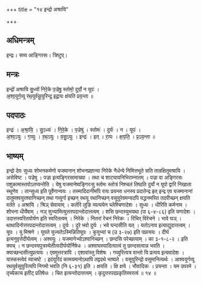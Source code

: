 +++
title = "१४ इन्द्रो अश्रायि"

+++
## अधिमन्त्रम्
इन्द्रः। सव्य आङ्गिरसः। त्रिष्टुप्।

## मन्त्रः
इन्द्रो॑ अश्रायि सु॒ध्यो॑ निरे॒के प॒ज्रेषु॒ स्तोमो॒ दुर्यो॒ न यूपः॑ ।  
अ॒श्व॒युर्ग॒व्यू र॑थ॒युर्व॑सू॒युरिन्द्र॒ इद्रा॒यः क्ष॑यति प्रय॒न्ता ॥

## पदपाठः
इन्द्रः॑ । अ॒श्रा॒यि॒ । सु॒ऽध्यः॑ । नि॒रे॒के । प॒ज्रेषु॑ । स्तोमः॑ । दुर्यः॑ । न । यूपः॑ ।  
अ॒श्व॒ऽयुः । ग॒व्युः । र॒थ॒ऽयुः । व॒सु॒ऽयुः । इन्द्रः॑ । इत् । रा॒यः । क्ष॒य॒ति॒ । प्र॒ऽय॒न्ता ॥

## भाष्यम्
इन्द्रो देवः सुध्यः शोभनकर्मणो यजमानान् शोभनप्रज्ञान्वा निरेके नैर्धन्ये निमित्तभूते सति तान्रक्षितुमश्रायि । असेविष्ट । पज्रेषु । पज्रा इत्यङ्गिरसामाख्या । तथा च शाट्यायनिभिराम्नातम् । पज्रा वा अङ्गिरसः पशुकामास्तपोऽतप्यन्तेति । येषु यजमानेष्वङ्गिरःसु स्तोमः स्तोत्रं निश्चलं तिष्ठति दुर्यो न यूपो द्वारि निखाता स्थूणेव । तान्सुध्य इति पूर्वेणान्वयः । तस्मादिदानीमपि रायः प्रयन्ता धनस्य प्रदातेन्द्र इत् इन्द्र एव यजमानानां दातुमश्वयुरश्वानिच्छन् तथा गव्युर्गा इच्छन् रथयू रथानिच्छन् वसूयुरेवमन्यदपि यद्धनमस्ति तदपीच्छन् क्षयति वर्तते ॥ अश्रायि । श्रिञ् सेवायाम् । कर्तरि लुङि व्यत्ययेन च्लेश्चिणादेशः । सुध्यः । धीरिति कर्मनाम । शोभना धीर्येषाम् । नञ् सुभ्यामित्युत्तरपदान्तोदात्तत्वम् । शसि छन्दस्युभयथा (पा ६-४-८६) इति यणादेशः । उदात्तस्वरितयोर्यण इति स्वरितत्वम् । निरेके । नितरां रेचनं निरेकः । रिचिर् विरेचने । भावे घञ् । थाथादिनोत्तरपदान्तोदात्तत्वम् । दुर्यः । दुरे भवो दुर्यः । भवे घन्दसीति यत् । यतोऽनाव इत्याद्युदात्तत्वम् । यूपः । यु मिश्रणे । यूयते युज्यतेऽस्मिन्नितियूपः । कुयुभ्यां च (उ ३-२७) इति पप्रत्ययः । दीर्घ इत्यनुवृत्तेदीर्घत्वम् । अश्वयुः । यजमानेभ्योऽश्वानिच्छन् । छन्दसि परेच्छायाम् । का ३-१-८-२ । इति क्यच् । न छन्दस्यपुत्रस्येतीत्वदीर्घयोर्निषेधः । अश्वाघस्यादित्यात्वं तु छान्दसत्वान्न भवति । क्याच्छन्दसीत्युप्रत्ययः । एवमुत्तरत्रापि । एशावांस्तु विशेषः । गव्युरित्यत्र वान्तो यि प्रत्यय इत्यवादेशः । यास्कस्त्वेवं व्याचष्टे । इदंयुरिदं कामयमानोऽथापि तद्वदथे भाष्यते । वसूयुरिन्द्रो वसुमानित्यर्थः । आश्वयुर्गव्यू रथयुर्वसूयुरित्यपि निगमो भवति (नि ६-३१) इति । क्षयति । क्षि क्षये । भौवादिकः । प्रयन्ता । यम उपरमे । तृच्येकाच इतीट् प्रतिषेधः । चित इत्यन्तोदात्तत्वम् । कृदुत्तरपदप्रकृतिस्वरत्वं ॥ १४ ॥